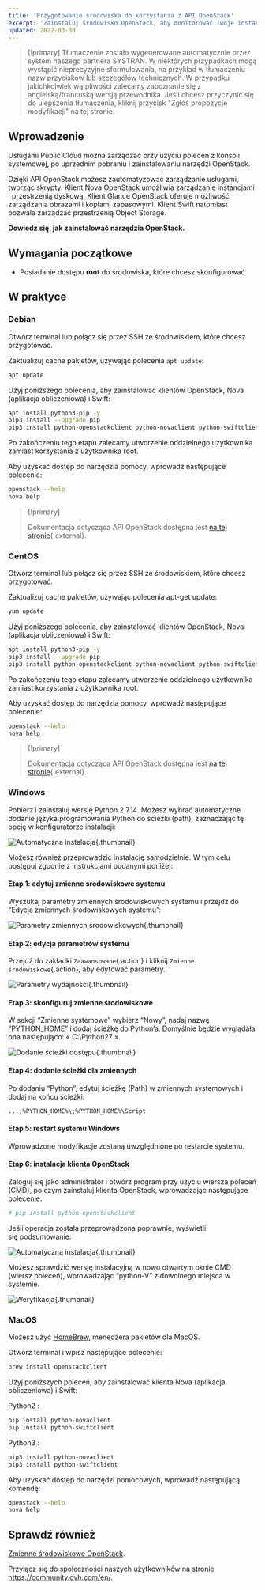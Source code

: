 ```yaml
---
title: 'Przygotowanie środowiska do korzystania z API OpenStack'
excerpt: 'Zainstaluj środowisko OpenStack, aby monitorować Twoje instancje za pośrednictwem API'
updated: 2022-03-30
---
```


> [!primary]
> Tłumaczenie zostało wygenerowane automatycznie przez system naszego partnera SYSTRAN. W niektórych przypadkach mogą wystąpić nieprecyzyjne sformułowania, na przykład w tłumaczeniu nazw przycisków lub szczegółów technicznych. W przypadku jakichkolwiek wątpliwości zalecamy zapoznanie się z angielską/francuską wersją przewodnika. Jeśli chcesz przyczynić się do ulepszenia tłumaczenia, kliknij przycisk "Zgłóś propozycję modyfikacji" na tej stronie.
>


## Wprowadzenie

Usługami Public Cloud można zarządzać przy użyciu poleceń z konsoli systemowej, po uprzednim pobraniu i zainstalowaniu narzędzi OpenStack.

Dzięki API OpenStack możesz zautomatyzować zarządzanie usługami, tworząc skrypty. Klient Nova OpenStack umożliwia zarządzanie instancjami i przestrzenią dyskową. Klient Glance OpenStack oferuje możliwość zarządzania obrazami i kopiami zapasowymi. Klient Swift natomiast pozwala zarządzać przestrzenią Object Storage.

**Dowiedz się, jak zainstalować narzędzia OpenStack.**

## Wymagania początkowe

- Posiadanie dostępu **root** do środowiska, które chcesz skonfigurować 

## W praktyce

### Debian

Otwórz terminal lub połącz się przez SSH ze środowiskiem, które chcesz przygotować.

Zaktualizuj cache pakietów, używając polecenia `apt update`: 

```sh
apt update
```

Użyj poniższego polecenia, aby zainstalować klientów OpenStack, Nova (aplikacja obliczeniowa) i Swift:

```sh
apt install python3-pip -y
pip3 install --upgrade pip
pip3 install python-openstackclient python-novaclient python-swiftclient
```

Po zakończeniu tego etapu zalecamy utworzenie oddzielnego użytkownika zamiast korzystania z użytkownika root.

Aby uzyskać dostęp do narzędzia pomocy, wprowadź następujące polecenie:

```sh
openstack --help
nova help
```

> [!primary]
> 
> Dokumentacja dotycząca API OpenStack dostępna jest [na tej stronie](https://docs.openstack.org/python-openstackclient/latest/){.external}.
> 

### CentOS

Otwórz terminal lub połącz się przez SSH ze środowiskiem, które chcesz przygotować.

Zaktualizuj cache pakietów, używając polecenia apt-get update: 

```sh
yum update
```

Użyj poniższego polecenia, aby zainstalować klientów OpenStack, Nova (aplikacja obliczeniowa) i Swift:

```sh
apt install python3-pip -y
pip3 install --upgrade pip
pip3 install python-openstackclient python-novaclient python-swiftclient
```

Po zakończeniu tego etapu zalecamy utworzenie oddzielnego użytkownika zamiast korzystania z użytkownika root.

Aby uzyskać dostęp do narzędzia pomocy, wprowadź następujące polecenie:

```sh
openstack --help
nova help
```

> [!primary]
> 
> Dokumentacja dotycząca API OpenStack dostępna jest [na tej stronie](https://docs.openstack.org/python-openstackclient/latest/){.external}.
> 

### Windows

Pobierz i zainstaluj wersję Python 2.7.14. Możesz wybrać automatyczne dodanie języka programowania Python do ścieżki (path), zaznaczając tę opcję w konfiguratorze instalacji:

![Automatyczna instalacja](images/1_preparation_openstack_environment_windows.png){.thumbnail}

Możesz również przeprowadzić instalację samodzielnie. W tym celu postępuj zgodnie z instrukcjami podanymi poniżej:

#### Etap 1: edytuj zmienne środowiskowe systemu

Wyszukaj parametry zmiennych środowiskowych systemu i przejdź do “Edycja zmiennych środowiskowych systemu”:

![Parametry zmiennych środowiskowych](images/2_preparation_openstack_environment_windows.png){.thumbnail}

#### Etap 2: edycja parametrów systemu

Przejdź do zakładki `Zaawansowane`{.action} i kliknij `Zmienne środowiskowe`{.action}, aby edytować parametry.

![Parametry wydajności](images/3_preparation_openstack_environment_windows.png){.thumbnail}

#### Etap 3: skonfiguruj zmienne środowiskowe 

W sekcji “Zmienne systemowe” wybierz “Nowy”, nadaj nazwę “PYTHON_HOME” i dodaj ścieżkę do Python’a. Domyślnie będzie wyglądała ona następująco: « C:\\Python27 ».

![Dodanie ścieżki dostępu](images/4_edit_system_variables.png){.thumbnail}

#### Etap 4: dodanie ścieżki dla zmiennych

Po dodaniu “Python”, edytuj ścieżkę (Path) w zmiennych systemowych i dodaj na końcu ścieżki:

`...;%PYTHON_HOME%\;%PYTHON_HOME%\Script`

#### Etap 5: restart systemu Windows

Wprowadzone modyfikacje zostaną uwzględnione po restarcie systemu.

#### Etap 6: instalacja klienta OpenStack

Zaloguj się jako administrator i otwórz program przy użyciu wiersza poleceń (CMD), po czym zainstaluj klienta OpenStack, wprowadzając następujące polecenie:

```sh
# pip install python-openstackclient
```

Jeśli operacja została przeprowadzona poprawnie, wyświetli się podsumowanie:

![Automatyczna instalacja](images/5_preparation_openstack_environment_windows.png){.thumbnail}

Możesz sprawdzić wersję instalacyjną w nowo otwartym oknie CMD (wiersz poleceń), wprowadzając “python-V” z dowolnego miejsca w systemie.

![Weryfikacja](images/6_preparation_openstack_environment_windows.png){.thumbnail}

### MacOS

Możesz użyć [HomeBrew](https://brew.sh), menedżera pakietów dla MacOS.

Otwórz terminal i wpisz następujące polecenie:

```bash
brew install openstackclient
```

Użyj poniższych poleceń, aby zainstalować klienta Nova (aplikacja obliczeniowa) i Swift:

Python2 :

```sh
pip install python-novaclient
pip install python-swiftclient
```

Python3 :

```sh
pip3 install python-novaclient
pip3 install python-swiftclient
```

Aby uzyskać dostęp do narzędzi pomocowych, wprowadź następującą komendę:

```sh
openstack --help
nova help
```

## Sprawdź również

[Zmienne środowiskowe OpenStack](/pages/public_cloud/compute/loading_openstack_environment_variables).

Przyłącz się do społeczności naszych użytkowników na stronie <https://community.ovh.com/en/>.

